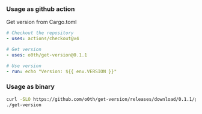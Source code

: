 ### Usage as github action

Get version from Cargo.toml

```yaml
# Checkout the repository
- uses: actions/checkout@v4

# Get version
- uses: o0th/get-version@0.1.1

# Use version
- run: echo "Version: ${{ env.VERSION }}"
```

### Usage as binary

```bash
curl -SLO https://github.com/o0th/get-version/releases/download/0.1.1/get-version
./get-version
```
